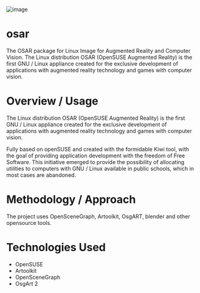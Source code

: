 ![image](https://github.com/cabelo/osar/assets/675645/defa8ba4-c866-4b0f-ace8-213ac9371fcf)

# osar
The OSAR package for Linux Image for Augmented Reality and Computer Vision. The Linux distribution OSAR (OpenSUSE Augmented Reality) is the first GNU / Linux appliance created for the exclusive development of applications with augmented reality technology and games with computer vision. 

# Overview / Usage

The Linux distribution OSAR (OpenSUSE Augmented Reality) is the first GNU / Linux appliance created for the exclusive development of applications with augmented reality technology and games with computer vision.

Fully based on openSUSE and created with the formidable Kiwi tool, with the goal of providing application development with the freedom of Free Software. This initiative emerged to provide the possibility of allocating utilities to computers with GNU / Linux available in public schools, which in most cases are abandoned.

# Methodology / Approach

The project uses OpenSceneGraph, Artoolkit, OsgART, blender and other opensource tools.

# Technologies Used
- OpenSUSE
- Artoolkit
- OpenSceneGraph
- OsgArt 2
